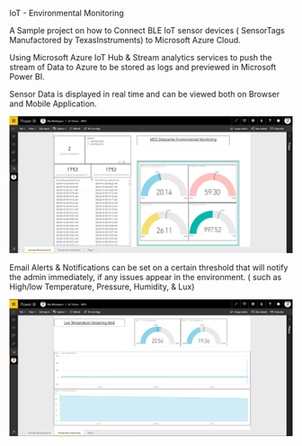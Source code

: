 IoT - Environmental Monitoring 


A Sample project on how to Connect BLE IoT sensor devices ( SensorTags Manufactored by TexasInstruments) to Microsoft Azure Cloud.


Using Microsoft Azure IoT Hub & Stream analytics services to push the stream of Data to Azure to be stored as logs and previewed in Microsoft Power BI. 


Sensor Data is displayed in real time and can be viewed both on Browser and Mobile Application.  



![Screenshot of real time streaming Data](https://github.com/OmarHallab/IoT-EnvironmentalMonitoring/blob/master/BI1.PNG)





Email Alerts & Notifications can be set on a certain threshold that will notify the admin immediately, if any issues appear in the environment. ( such as High/low Temperature, Pressure, Humidity, & Lux) 





![Screenshot of real time streaming Data](https://github.com/OmarHallab/IoT-EnvironmentalMonitoring/blob/master/BI2.PNG)
